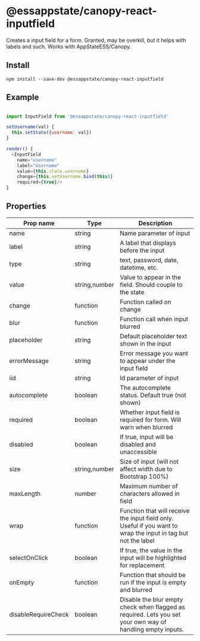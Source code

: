 # @essappstate/canopy-react-inputfield

Creates a input field for a form. Granted, may be overkill, but it helps
with labels and such.
Works with AppStateESS/Canopy.

## Install
```
npm install --save-dev @essappstate/canopy-react-inputfield
```

## Example
```Javascript

import InputField from '@essappstate/canopy-react-inputfield'

setUsername(val) {
  this.setState({username: val})
}

render() {
  <InputField
    name="username"
    label="Username"
    value={this.state.username}
    change={this.setUsername.bind(this)}
    required={true}/>
}
```

## Properties
|Prop name|Type|Description|
|----|----|----|
|name|string|Name parameter of input|
|label|string|A label that displays before the input|
|type|string|text, password, date, datetime, etc.|
|value|string,number|Value to appear in the field. Should couple to the state|
|change|function|Function called on change|
|blur|function|Function call when input blurred|
|placeholder|string|Default placeholder text shown in the input|
|errorMessage|string|Error message you want to appear under the input field|
|iid|string|Id parameter of input|
|autocomplete|boolean|The autocomplete status. Default true (not shown)|
|required|boolean|Whether input field is required for form. Will warn when blurred|
|disabled|boolean|If true, input will be disabled and unaccessible|
|size|string,number|Size of input (will not affect width due to Bootstrap 100%)|
|maxLength|number|Maximum number of characters allowed in field|
|wrap|function|Function that will receive the input field only. Useful if you want to wrap the input in tag but not the label|
|selectOnClick|boolean|If true, the value in the input will be highlighted for replacement|
|onEmpty|function|Function that should be run if the input is empty and blurred|
|disableRequireCheck|boolean|Disable the blur empty check when flagged as required. Lets you set your own way of handling empty inputs.|
